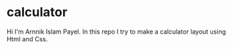 # calculator
Hi I'm Arnnik Islam Payel. In this repo I try to make a calculator layout using Html and Css.

